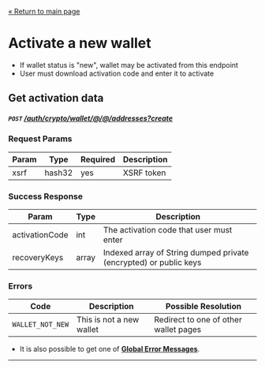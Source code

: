 [&laquo; Return to main page](../../../../README.md)

# Activate a new wallet

* If wallet status is "new", wallet may be activated from this endpoint
* User must download activation code and enter it to activate

## Get activation data
##### `POST`  [/auth/crypto/wallet/@/@/addresses?create]()

### Request Params

Param | Type | Required | Description
--- | --- | --- | ---
xsrf | hash32 | yes | XSRF token

### Success Response

Param | Type |  Description
--- | --- | --- 
activationCode | int | The activation code that user must enter
recoveryKeys | array | Indexed array of String dumped private (encrypted) or public keys

### Errors

Code | Description| Possible Resolution
--- | --- | ---
`WALLET_NOT_NEW` | This is not a new wallet | Redirect to one of other wallet pages

* It is also possible to get one of [**Global Error Messages**](../../../../README.md#global-error-messages).

---